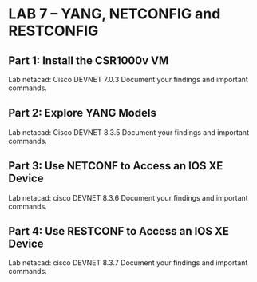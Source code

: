 # LAB 7 – YANG, NETCONFIG and RESTCONFIG
  ## Part 1: Install the CSR1000v VM
  Lab netacad: Cisco DEVNET 7.0.3
  Document your findings and important commands.
  ## Part 2: Explore YANG Models
  Lab netacad: Cisco DEVNET 8.3.5
  Document your findings and important commands.
  ## Part 3: Use NETCONF to Access an IOS XE Device
  Lab netacad: cisco DEVNET 8.3.6
  Document your findings and important commands.
  ## Part 4: Use RESTCONF to Access an IOS XE Device
  Lab netacad: cisco DEVNET 8.3.7
  Document your findings and important commands.
